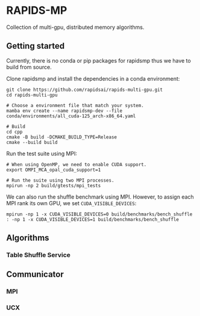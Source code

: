 # RAPIDS-MP

Collection of multi-gpu, distributed memory algorithms.

## Getting started

Currently, there is no conda or pip packages for rapidsmp thus we have to build from source.

Clone rapidsmp and install the dependencies in a conda environment:
```
git clone https://github.com/rapidsai/rapids-multi-gpu.git
cd rapids-multi-gpu

# Choose a environment file that match your system.
mamba env create --name rapidsmp-dev --file conda/environments/all_cuda-125_arch-x86_64.yaml

# Build
cd cpp
cmake -B build -DCMAKE_BUILD_TYPE=Release
cmake --build build
```

Run the test suite using MPI:
```
# When using OpenMP, we need to enable CUDA support.
export OMPI_MCA_opal_cuda_support=1

# Run the suite using two MPI processes.
mpirun -np 2 build/gtests/mpi_tests
```

We can also run the shuffle benchmark using MPI. However, to assign each MPI rank its own GPU, we set `CUDA_VISIBLE_DEVICES`:
```
mpirun -np 1 -x CUDA_VISIBLE_DEVICES=0 build/benchmarks/bench_shuffle : -np 1 -x CUDA_VISIBLE_DEVICES=1 build/benchmarks/bench_shuffle
```

## Algorithms
### Table Shuffle Service

## Communicator

### MPI

### UCX
